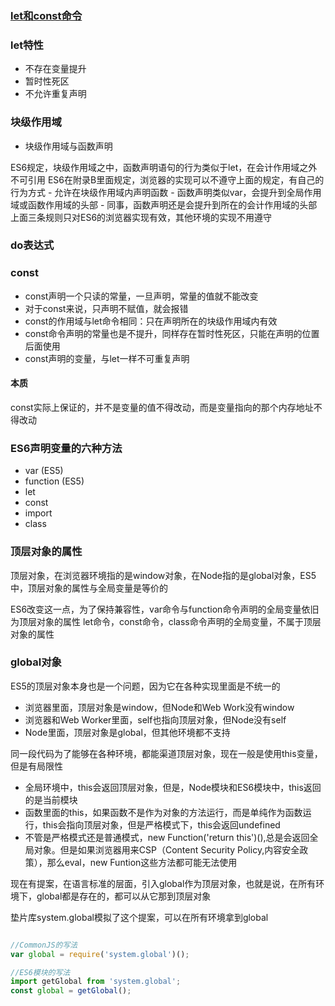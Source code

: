 ### [let和const命令](http://es6.ruanyifeng.com/#docs/let)

### let特性 
- 不存在变量提升
- 暂时性死区
- 不允许重复声明

### 块级作用域
- 块级作用域与函数声明

ES6规定，块级作用域之中，函数声明语句的行为类似于let，在会计作用域之外不可引用
ES6在附录B里面规定，浏览器的实现可以不遵守上面的规定，有自己的行为方式
	- 允许在块级作用域内声明函数
	- 函数声明类似var，会提升到全局作用域或函数作用域的头部
	- 同事，函数声明还是会提升到所在的会计作用域的头部
上面三条规则只对ES6的浏览器实现有效，其他环境的实现不用遵守

### do表达式

### const
- const声明一个只读的常量，一旦声明，常量的值就不能改变
- 对于const来说，只声明不赋值，就会报错
- const的作用域与let命令相同：只在声明所在的块级作用域内有效
- const命令声明的常量也是不提升，同样存在暂时性死区，只能在声明的位置后面使用
- const声明的变量，与let一样不可重复声明

#### 本质
const实际上保证的，并不是变量的值不得改动，而是变量指向的那个内存地址不得改动

### ES6声明变量的六种方法
- var (ES5)
- function (ES5)
- let 
- const
- import
- class

### 顶层对象的属性
顶层对象，在浏览器环境指的是window对象，在Node指的是global对象，ES5中，顶层对象的属性与全局变量是等价的

ES6改变这一点，为了保持兼容性，var命令与function命令声明的全局变量依旧为顶层对象的属性
let命令，const命令，class命令声明的全局变量，不属于顶层对象的属性

### global对象
ES5的顶层对象本身也是一个问题，因为它在各种实现里面是不统一的

- 浏览器里面，顶层对象是window，但Node和Web Work没有window
- 浏览器和Web Worker里面，self也指向顶层对象，但Node没有self
- Node里面，顶层对象是global，但其他环境都不支持

同一段代码为了能够在各种环境，都能渠道顶层对象，现在一般是使用this变量，但是有局限性

- 全局环境中，this会返回顶层对象，但是，Node模块和ES6模块中，this返回的是当前模块
- 函数里面的this，如果函数不是作为对象的方法运行，而是单纯作为函数运行，this会指向顶层对象，但是严格模式下，this会返回undefined
- 不管是严格模式还是普通模式，new Function('return this')(),总是会返回全局对象。但是如果浏览器用来CSP（Content Security Policy,内容安全政策），那么eval，new Funtion这些方法都可能无法使用


现在有提案，在语言标准的层面，引入global作为顶层对象，也就是说，在所有环境下，global都是存在的，都可以从它那到顶层对象

垫片库system.global模拟了这个提案，可以在所有环境拿到global

```javascript

//CommonJS的写法
var global = require('system.global')();

//ES6模块的写法
import getGlobal from 'system.global';
const global = getGlobal();

```